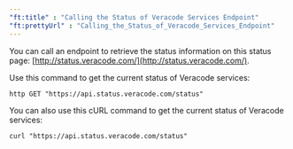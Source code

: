 ```yaml
---
"ft:title" : "Calling the Status of Veracode Services Endpoint"
"ft:prettyUrl" : "Calling_the_Status_of_Veracode_Services_Endpoint"
---
```


You can call an endpoint to retrieve the status information on this status page: [http://status.veracode.com/](http://status.veracode.com/).

Use this command to get the current status of Veracode services:

```
http GET "https://api.status.veracode.com/status"
```

You can also use this cURL command to get the current status of Veracode services:

```
curl "https://api.status.veracode.com/status"
```

